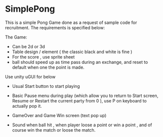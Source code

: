 # SimplePong
This is a simple Pong Game done as a request of sample code for recruitment.
The requirements is specified below:

The Game:
- Can be 2d or 3d
- Table design / element ( the classic black and white is fine )
- For the score , use sprite sheet
- ball should speed up as time pass during an exchange, and reset to default when one the point is made.

Use unity uGUI for below
- Usual Start button to start playing
- Basic Pause menu during play (which allow you to return to Start screen, Resume or Restart the current party from 0 ), use P on keyboard to actually pop it.
- GameOver and Game Win screen (text pop up)

- Sound when ball hit , when player loose a point or win a point , and of course win the match or loose the match.
